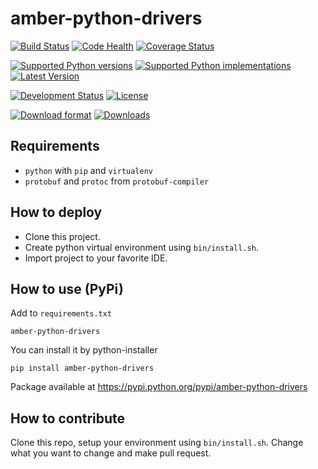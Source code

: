 amber-python-drivers
====================

[![Build Status](https://travis-ci.org/project-capo/amber-python-drivers.svg?branch=master)](https://travis-ci.org/project-capo/amber-python-drivers)
[![Code Health](https://landscape.io/github/project-capo/amber-python-drivers/master/landscape.svg?style=flat)](https://landscape.io/github/project-capo/amber-python-drivers/master)
[![Coverage Status](https://coveralls.io/repos/project-capo/amber-python-drivers/badge.svg)](https://coveralls.io/r/project-capo/amber-python-drivers)

[![Supported Python versions](https://pypip.in/py_versions/amber-python-drivers/badge.svg?style=flat)](https://pypi.python.org/pypi/amber-python-drivers/)
[![Supported Python implementations](https://pypip.in/implementation/amber-python-drivers/badge.svg?style=flat)](https://pypi.python.org/pypi/amber-python-drivers/)
[![Latest Version](https://pypip.in/version/amber-python-drivers/badge.svg?style=flat)](https://pypi.python.org/pypi/amber-python-drivers/)

[![Development Status](https://pypip.in/status/amber-python-drivers/badge.svg?style=flat)](https://pypi.python.org/pypi/amber-python-drivers/)
[![License](https://pypip.in/license/amber-python-drivers/badge.svg?style=flat)](https://pypi.python.org/pypi/amber-python-drivers/)

[![Download format](https://pypip.in/format/amber-python-drivers/badge.svg?style=flat)](https://pypi.python.org/pypi/amber-python-drivers/)
[![Downloads](https://pypip.in/download/amber-python-drivers/badge.svg?style=flat)](https://pypi.python.org/pypi/amber-python-drivers/)

Requirements
------------

* `python` with `pip` and `virtualenv`
* `protobuf` and `protoc` from `protobuf-compiler`

How to deploy
-------------

* Clone this project.
* Create python virtual environment using `bin/install.sh`.
* Import project to your favorite IDE.

How to use (PyPi)
-----------------

Add to `requirements.txt`

    amber-python-drivers

You can install it by python-installer

    pip install amber-python-drivers

Package available at https://pypi.python.org/pypi/amber-python-drivers

How to contribute
-----------------

Clone this repo, setup your environment using `bin/install.sh`. Change what you want to change and make pull request.